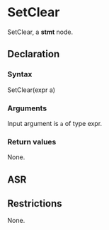 <!-- This is an automatically generated file. Do not edit it manually. -->

# SetClear

SetClear, a **stmt** node.

## Declaration

### Syntax

SetClear(expr a)

### Arguments
Input argument is `a` of type expr.

### Return values

None.

## ASR

<!-- Generate ASR using pickle. -->

## Restrictions

<!-- Generated from asr_verify.cpp. -->
None.
